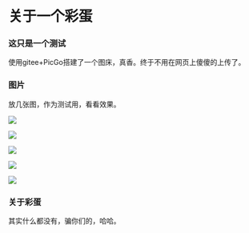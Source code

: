 # 关于一个彩蛋




### 这只是一个测试

使用gitee+PicGo搭建了一个图床，真香。终于不用在网页上傻傻的上传了。


### 图片

放几张图，作为测试用，看看效果。

![](https://gitee.com/lonercci/picbed/raw/master/img/20201203213429.jpg)

![](https://gitee.com/lonercci/picbed/raw/master/img/20201203214906.jpg)

![](https://gitee.com/lonercci/picbed/raw/master/img/20201203213613.jpg)

![](https://gitee.com/lonercci/picbed/raw/master/img/20201203214143.jpg)

![](https://gitee.com/lonercci/picbed/raw/master/img/20201203213823.jpg)




### 关于彩蛋

其实什么都没有，骗你们的，哈哈。
